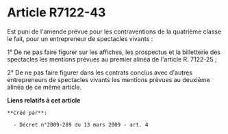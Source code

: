# Article R7122-43

Est puni de l'amende prévue pour les contraventions de la quatrième classe le fait, pour un entrepreneur de spectacles
vivants : 

1° De ne pas faire figurer sur les affiches, les prospectus et la billetterie des spectacles les mentions prévues au premier
alinéa de l'article R. 7122-25 ; 

2° De ne pas faire figurer dans les contrats conclus avec d'autres entrepreneurs de spectacles vivants les mentions prévues
au deuxième alinéa de ce même article.

**Liens relatifs à cet article**

	**Créé par**:

	  - Décret n°2009-289 du 13 mars 2009 - art. 4
